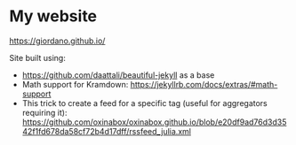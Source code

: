 # My website

https://giordano.github.io/

Site built using:

* https://github.com/daattali/beautiful-jekyll as a base
* Math support for Kramdown: https://jekyllrb.com/docs/extras/#math-support
* This trick to create a feed for a specific tag (useful for aggregators
  requiring it):
  https://github.com/oxinabox/oxinabox.github.io/blob/e20df9ad76d3d3542f1fd678da58cf72b4d17dff/rssfeed_julia.xml
